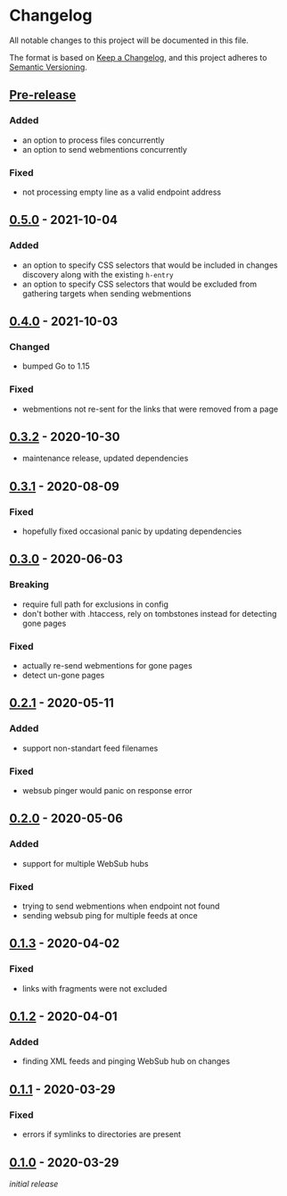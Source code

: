 # Changelog
All notable changes to this project will be documented in this file.

The format is based on [Keep a Changelog](https://keepachangelog.com/en/1.0.0/),
and this project adheres to [Semantic Versioning](https://semver.org/spec/v2.0.0.html).

## [Pre-release]
### Added
- an option to process files concurrently
- an option to send webmentions concurrently

### Fixed
- not processing empty line as a valid endpoint address

## [0.5.0] - 2021-10-04
### Added
- an option to specify CSS selectors that would be included in changes discovery along with the existing `h-entry`
- an option to specify CSS selectors that would be excluded from gathering targets when sending webmentions

## [0.4.0] - 2021-10-03
### Changed
- bumped Go to 1.15

### Fixed
- webmentions not re-sent for the links that were removed from a page

## [0.3.2] - 2020-10-30
- maintenance release, updated dependencies

## [0.3.1] - 2020-08-09
### Fixed
- hopefully fixed occasional panic by updating dependencies

## [0.3.0] - 2020-06-03
### Breaking
- require full path for exclusions in config
- don't bother with .htaccess, rely on tombstones instead for detecting gone pages

### Fixed
- actually re-send webmentions for gone pages
- detect un-gone pages

## [0.2.1] - 2020-05-11
### Added
- support non-standart feed filenames

### Fixed
- websub pinger would panic on response error

## [0.2.0] - 2020-05-06
### Added
- support for multiple WebSub hubs

### Fixed
- trying to send webmentions when endpoint not found
- sending websub ping for multiple feeds at once

## [0.1.3] - 2020-04-02
### Fixed
- links with fragments were not excluded

## [0.1.2] - 2020-04-01
### Added
- finding XML feeds and pinging WebSub hub on changes

## [0.1.1] - 2020-03-29
### Fixed
- errors if symlinks to directories are present

## [0.1.0] - 2020-03-29
*initial release*

[Pre-release]: https://github.com/nekr0z/static-webmentions/releases/tag/latest
[0.5.0]: https://github.com/nekr0z/static-webmentions/releases/tag/v0.5.0
[0.4.0]: https://github.com/nekr0z/static-webmentions/releases/tag/v0.4.0
[0.3.2]: https://github.com/nekr0z/static-webmentions/releases/tag/v0.3.2
[0.3.1]: https://github.com/nekr0z/static-webmentions/releases/tag/v0.3.1
[0.3.0]: https://github.com/nekr0z/static-webmentions/releases/tag/v0.3.0
[0.2.1]: https://github.com/nekr0z/static-webmentions/releases/tag/v0.2.1
[0.2.0]: https://github.com/nekr0z/static-webmentions/releases/tag/v0.2.0
[0.1.3]: https://github.com/nekr0z/static-webmentions/releases/tag/v0.1.3
[0.1.2]: https://github.com/nekr0z/static-webmentions/releases/tag/v0.1.2
[0.1.1]: https://github.com/nekr0z/static-webmentions/releases/tag/v0.1.1
[0.1.0]: https://github.com/nekr0z/static-webmentions/releases/tag/v0.1.0
